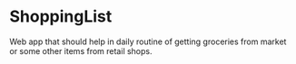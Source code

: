 # ShoppingList
Web app that should help in daily routine of getting groceries from market or some other items from retail shops.
